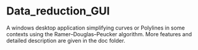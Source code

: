 # Data_reduction_GUI
A windows desktop application simplifying curves or Polylines in some contexts using the Ramer–Douglas–Peucker algorithm. More features and detailed description are given in the doc folder.
